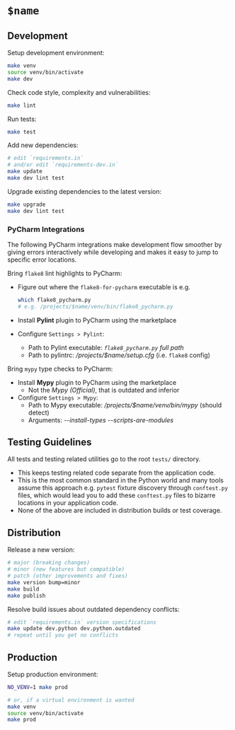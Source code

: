 
# `$name`

## Development

Setup development environment:

```bash
make venv
source venv/bin/activate
make dev
```

Check code style, complexity and vulnerabilities:

```bash
make lint
```

Run tests:

```bash
make test
```

Add new dependencies:

```bash
# edit `requirements.in`
# and/or edit `requirements-dev.in`
make update
make dev lint test
```

Upgrade existing dependencies to the latest version:

```bash
make upgrade
make dev lint test
```

### PyCharm Integrations

The following PyCharm integrations make development flow smoother by giving errors
interactively while developing and makes it easy to jump to specific error locations.

Bring `flake8` lint highlights to PyCharm:

* Figure out where the `flake8-for-pycharm` executable is e.g.

  ```bash
  which flake8_pycharm.py
  # e.g. /projects/$name/venv/bin/flake8_pycharm.py
  ```

* Install **Pylint** plugin to PyCharm using the marketplace
* Configure `Settings > Pylint`:
  * Path to Pylint executable: *`flake8_pycharm.py` full path*
  * Path to pylintrc: */projects/$name/setup.cfg* (i.e. `flake8` config)

Bring `mypy` type checks to PyCharm:

* Install **Mypy** plugin to PyCharm using the marketplace
  * Not the *Mypy (Official)*, that is outdated and inferior
* Configure `Settings > Mypy`:
  * Path to Mypy executable: */projects/$name/venv/bin/mypy* (should detect)
  * Arguments: *--install-types --scripts-are-modules*

## Testing Guidelines

All tests and testing related utilities go to the root `tests/` directory.

* This keeps testing related code separate from the application code.
* This is the most common standard in the Python world and many tools assume
  this approach e.g. `pytest` fixture discovery through `conftest.py` files,
  which would lead you to add these `conftest.py` files to bizarre locations
  in your application code.
* None of the above are included in distribution builds or test coverage.

## Distribution

Release a new version:

```bash
# major (breaking changes)
# minor (new features but compatible)
# patch (other improvements and fixes)
make version bump=minor
make build
make publish
```

Resolve build issues about outdated dependency conflicts:

```bash
# edit `requirements.in` version specifications
make update dev.python dev.python.outdated
# repeat until you get no conflicts
```

## Production

Setup production environment:

```bash
NO_VENV=1 make prod

# or, if a virtual environment is wanted
make venv
source venv/bin/activate
make prod
```

